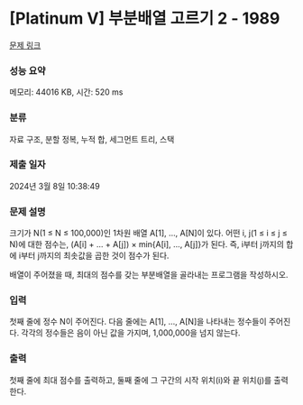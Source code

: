 # [Platinum V] 부분배열 고르기 2 - 1989 

[문제 링크](https://www.acmicpc.net/problem/1989) 

### 성능 요약

메모리: 44016 KB, 시간: 520 ms

### 분류

자료 구조, 분할 정복, 누적 합, 세그먼트 트리, 스택

### 제출 일자

2024년 3월 8일 10:38:49

### 문제 설명

<p>크기가 N(1 ≤ N ≤ 100,000)인 1차원 배열 A[1], …, A[N]이 있다. 어떤 i, j(1 ≤ i ≤ j ≤ N)에 대한 점수는, (A[i] + … + A[j]) × min{A[i], …, A[j]}가 된다. 즉, i부터 j까지의 합에 i부터 j까지의 최솟값을 곱한 것이 점수가 된다.</p>

<p>배열이 주어졌을 때, 최대의 점수를 갖는 부분배열을 골라내는 프로그램을 작성하시오.</p>

### 입력 

 <p>첫째 줄에 정수 N이 주어진다. 다음 줄에는 A[1], …, A[N]을 나타내는 정수들이 주어진다. 각각의 정수들은 음이 아닌 값을 가지며, 1,000,000을 넘지 않는다.</p>

### 출력 

 <p>첫째 줄에 최대 점수를 출력하고, 둘째 줄에 그 구간의 시작 위치(i)와 끝 위치(j)를 출력한다.</p>

